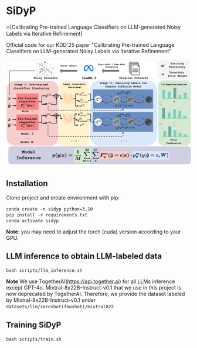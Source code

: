 # SiDyP
🔥[Calibrating Pre-trained Language Classifiers on LLM-generated Noisy Labels via Iterative Refinement]

Official code for our KDD'25 paper "Calibrating Pre-trained Language Classifiers on LLM-generated Noisy Labels via Iterative Refinement"


![image](figure/sidyp.png)


## Installation

Clone project and create environment with pip:
```
conda create -n sidyp python=3.10
pip install -r requirements.txt
conda activate sidyp
```

**Note**: you may need to adjust the torch (cuda) version according to your GPU.

## LLM inference to obtain LLM-labeled data

`bash scripts/llm_inference.sh`

**Note** We use TogetherAI(https://api.together.ai) for all LLMs inference except GPT-4o. Mixtral-8x22B-Instruct-v0.1 that we use in this project is now deprecated by TogetherAI. Therefore, we provide the dataset labeled by Mixtral-8x22B-Instruct-v0.1 under `datasets/llm/zeroshot(fewshot)/mixtral822`

## Training SiDyP

`bash scripts/train.sh`
